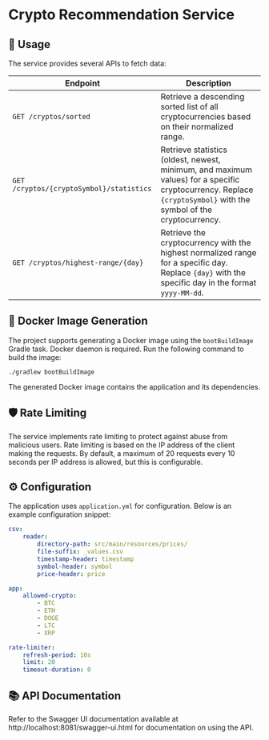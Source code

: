 # Crypto Recommendation Service
## 🚀 Usage

The service provides several APIs to fetch data:

| Endpoint                                 | Description                                                                                                                                                      |
|------------------------------------------|------------------------------------------------------------------------------------------------------------------------------------------------------------------|
| `GET /cryptos/sorted`                    | Retrieve a descending sorted list of all cryptocurrencies based on their normalized range.                                                                       |
| `GET /cryptos/{cryptoSymbol}/statistics` | Retrieve statistics (oldest, newest, minimum, and maximum values) for a specific cryptocurrency. Replace `{cryptoSymbol}` with the symbol of the cryptocurrency. |
| `GET /cryptos/highest-range/{day}`       | Retrieve the cryptocurrency with the highest normalized range for a specific day. Replace `{day}` with the specific day in the format `yyyy-MM-dd`.              |

## 🐳 Docker Image Generation

The project supports generating a Docker image using the `bootBuildImage` Gradle task. Docker daemon is required. Run
the following command to build the image:

```shell
./gradlew bootBuildImage
```

The generated Docker image contains the application and its dependencies.

## 🛡️ Rate Limiting

The service implements rate limiting to protect against abuse from malicious users.
Rate limiting is based on the IP address of the client making the requests.
By default, a maximum of 20 requests every 10 seconds per IP address is allowed,
but this is configurable.

## ⚙️ Configuration

The application uses `application.yml` for configuration.
Below is an example configuration snippet:

```yaml
csv:
    reader:
        directory-path: src/main/resources/prices/
        file-suffix: _values.csv
        timestamp-header: timestamp
        symbol-header: symbol
        price-header: price

app:
    allowed-crypto:
        - BTC
        - ETH
        - DOGE
        - LTC
        - XRP

rate-limiter:
    refresh-period: 10s
    limit: 20
    timeout-duration: 0
```

## 📚 API Documentation

Refer to the Swagger UI documentation available at http://localhost:8081/swagger-ui.html for documentation on using the
API.
